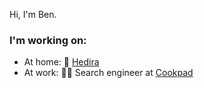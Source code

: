 Hi, I'm Ben.

### I'm working on:
- At home: :seedling: [Hedira](https://hedira.io)
- At work: :cook: Search engineer at [Cookpad](cookpadteam.com)
